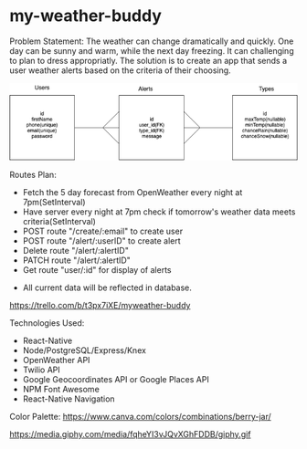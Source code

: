 # my-weather-buddy

Problem Statement: The weather can change dramatically and quickly. One day can be sunny and warm, while the next day freezing. It can challenging to plan to dress appropriatly. The solution is to create an app that sends a user weather alerts based on the criteria of their choosing.

![ERD](./src/components/assets/ERD.png)

Routes Plan:
- Fetch the 5 day forecast from OpenWeather every night at 7pm(SetInterval)
- Have server every night at 7pm check if tomorrow's weather data meets criteria(SetInterval)
- POST route "/create/:email" to create user
- POST route "/alert/:userID" to create alert
- Delete route "/alert/:alertID"
- PATCH route "/alert/:alertID"
- Get route "user/:id" for display of alerts
* All current data will be reflected in database.

https://trello.com/b/t3px7iXE/myweather-buddy

Technologies Used:
- React-Native
- Node/PostgreSQL/Express/Knex
- OpenWeather API
- Twilio API
- Google Geocoordinates API or Google Places API
- NPM Font Awesome
- React-Native Navigation 

Color Palette:
https://www.canva.com/colors/combinations/berry-jar/

https://media.giphy.com/media/fqheYI3vJQvXGhFDDB/giphy.gif
